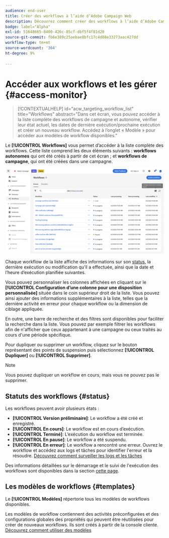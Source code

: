 ```yaml
---
audience: end-user
title: Créer des workflows à l’aide d’Adobe Campaign Web
description: Découvrez comment créer des workflows à l’aide d’Adobe Campaign Web.
badge: label="Alpha"
exl-id: 51648665-8400-426c-85cf-dbf5f4f81d20
source-git-commit: fb6e389c25aebae8bfc17c4d88e33273aac427dd
workflow-type: tm+mt
source-wordcount: '364'
ht-degree: 9%

---
```


# Accéder aux workflows et les gérer {#access-monitor}

>[!CONTEXTUALHELP]
>id="acw_targeting_workflow_list"
>title="Workflows"
>abstract="Dans cet écran, vous pouvez accéder à la liste complète des workflows de campagne et autonome, vérifier leur état actuel, les dates de dernière exécution/prochaine exécution et créer un nouveau workflow. Accédez à l’onglet « Modèle » pour accéder aux modèles de workflow disponibles."

Le **[!UICONTROL Workflows]** vous permet d’accéder à la liste complète des workflows. Cette liste comprend les deux éléments suivants : **workflows autonomes** qui ont été créés à partir de cet écran ; et **workflows de campagne**, qui ont été créées dans une campagne.

![](assets/workflow-list.png)

Chaque workflow de la liste affiche des informations sur son [status](#status), la dernière exécution ou modification qu’il a effectuée, ainsi que la date et l’heure d’exécution planifiée suivantes.

Vous pouvez personnaliser les colonnes affichées en cliquant sur le **[!UICONTROL Configuration d’une colonne pour une disposition personnalisée]** située dans le coin supérieur droit de la liste. Vous pouvez ainsi ajouter des informations supplémentaires à la liste, telles que la dernière activité en erreur pour chaque workflow ou la dimension de ciblage appliquée.

En outre, une barre de recherche et des filtres sont disponibles pour faciliter la recherche dans la liste. Vous pouvez par exemple filtrer les workflows afin de n&#39;afficher que ceux appartenant à une campagne ou ceux traités au cours d&#39;une période spécifique.

Pour dupliquer ou supprimer un workflow, cliquez sur le bouton représentant des points de suspension puis sélectionnez **[!UICONTROL Dupliquer]** ou **[!UICONTROL Supprimer]**.

>[!NOTE]
>
>Vous pouvez dupliquer un workflow en cours, mais vous ne pouvez pas le supprimer.

## Statuts des workflows {#status}

Les workflows peuvent avoir plusieurs états :

* **[!UICONTROL Version préliminaire]**: Le workflow a été créé et enregistré.
* **[!UICONTROL En cours]**: Le workflow est en cours d’exécution.
* **[!UICONTROL Terminé]**: L’exécution du workflow est terminée.
* **[!UICONTROL En pause]**: Le workflow a été suspendu.
* **[!UICONTROL En erreur]**: Le workflow a rencontré une erreur. Ouvrez le workflow et accédez aux logs et tâches pour identifier l&#39;erreur et la résoudre. [Découvrez comment surveiller les logs et les tâches](start-monitor-workflows.md#logs-tasks)

Des informations détaillées sur le démarrage et le suivi de l&#39;exécution des workflows sont disponibles dans la section [cette page](start-monitor-workflows.md).

## Les modèles de workflows {#templates}

Le **[!UICONTROL Modèles]** répertorie tous les modèles de workflows disponibles.

Les modèles de workflow contiennent des activités préconfigurées et des configurations globales des propriétés qui peuvent être réutilisées pour créer de nouveaux workflows. Ils sont créés à partir de la console cliente. [Découvrez comment utiliser des modèles](https://experienceleague.adobe.com/docs/campaign/automation/workflows/introduction/build-a-workflow.html#workflow-templates)
